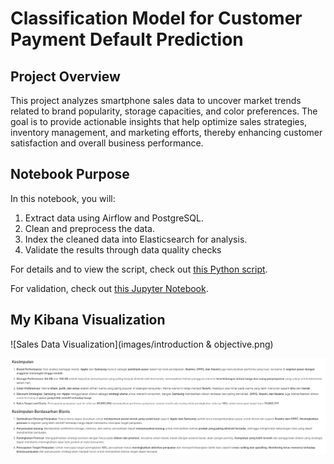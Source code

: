 # Classification Model for Customer Payment Default Prediction

## Project Overview

This project analyzes smartphone sales data to uncover market trends related to brand popularity, storage capacities, and color preferences. The goal is to provide actionable insights that help optimize sales strategies, inventory management, and marketing efforts, thereby enhancing customer satisfaction and overall business performance.

## Notebook Purpose

In this notebook, you will:
1. Extract data using Airflow and PostgreSQL.
2. Clean and preprocess the data.
3. Index the cleaned data into Elasticsearch for analysis.
4. Validate the results through data quality checks

For details and to view the script, check out [this Python script](P2M3_hafidz_masruri_DAG.py).

For validation, check out [this Jupyter Notebook](P2M3_hafidz_masruri_GX.ipynb).

## My Kibana Visualization

![Sales Data Visualization](images/introduction & objective.png)

![Sales Data Visualization](images/kesimpulan.png)

